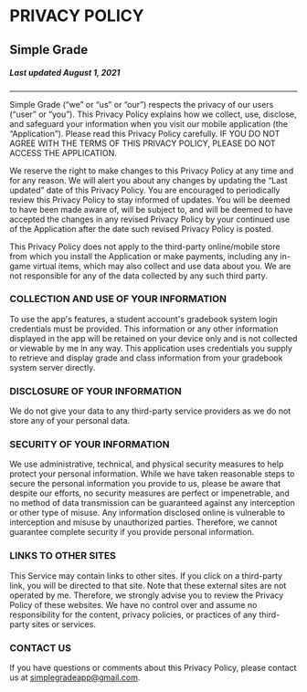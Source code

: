 # PRIVACY POLICY

## Simple Grade
##### Last updated August 1, 2021
---

Simple Grade (“we” or “us” or “our”) respects the privacy of our users (“user” or “you”). This Privacy Policy explains how we collect, use, disclose, and safeguard your information when you visit our mobile application (the “Application”).   Please read this Privacy Policy carefully.  IF YOU DO NOT AGREE WITH THE TERMS OF THIS PRIVACY POLICY, PLEASE DO NOT ACCESS THE APPLICATION. 

We reserve the right to make changes to this Privacy Policy at any time and for any reason.  We will alert you about any changes by updating the “Last updated” date of this Privacy Policy.  You are encouraged to periodically review this Privacy Policy to stay informed of updates. You will be deemed to have been made aware of, will be subject to, and will be deemed to have accepted the changes in any revised Privacy Policy by your continued use of the Application after the date such revised Privacy Policy is posted.  

This Privacy Policy does not apply to the third-party online/mobile store from which you install the Application or make payments, including any in-game virtual items, which may also collect and use data about you.  We are not responsible for any of the data collected by any such third party. 

### **COLLECTION AND USE OF YOUR INFORMATION**
To use the app's features, a student account's gradebook system login credentials must be provided. This information or any other information displayed in the app will be retained on your device only and is not collected or viewable by me in any way. This application uses credentials you supply to retrieve and display grade and class information from your gradebook system server directly. 

### **DISCLOSURE OF YOUR INFORMATION**
We do not give your data to any third-party service providers as we do not store any of your personal data.

### **SECURITY OF YOUR INFORMATION**
We use administrative, technical, and physical security measures to help protect your personal information.  While we have taken reasonable steps to secure the personal information you provide to us, please be aware that despite our efforts, no security measures are perfect or impenetrable, and no method of data transmission can be guaranteed against any interception or other type of misuse.  Any information disclosed online is vulnerable to interception and misuse by unauthorized parties.  Therefore, we cannot guarantee complete security if you provide personal information.
 
### **LINKS TO OTHER SITES**
This Service may contain links to other sites. If you click on a third-party link, you will be directed to that site. Note that these external sites are not operated by me. Therefore, we strongly advise you to review the Privacy Policy of these websites. We have no control over and assume no responsibility for the content, privacy policies, or practices of any third-party sites or services.

### **CONTACT US**
If you have questions or comments about this Privacy Policy, please contact us at simplegradeapp@gmail.com.
